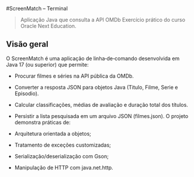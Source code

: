 #ScreenMatch – Terminal
>Aplicação Java que consulta a API OMDb
Exercício prático do curso Oracle Next Education.

## Visão geral
O ScreenMatch é uma aplicação de linha‑de‑comando desenvolvida em Java 17 (ou superior) que permite:

- Procurar filmes e séries na API pública da OMDb.
- Converter a resposta JSON para objetos Java (Titulo, Filme, Serie e Episodio).
- Calcular classificações, médias de avaliação e duração total dos títulos.
- Persistir a lista pesquisada em um arquivo JSON (filmes.json).
O projeto demonstra práticas de:

- Arquitetura orientada a objetos;
- Tratamento de exceções customizadas;
- Serialização/deserialização com Gson;
- Manipulação de HTTP com java.net.http.
